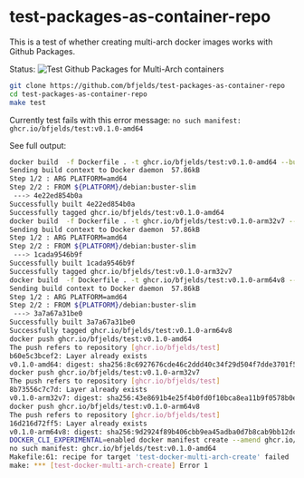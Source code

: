 # test-packages-as-container-repo

This is a test of whether creating multi-arch docker images works with Github Packages.

Status: ![Test Github Packages for Multi-Arch containers](https://github.com/bfjelds/test-packages-as-container-repo/workflows/Test%20Github%20Packages%20for%20Multi-Arch%20containers/badge.svg)

```bash
git clone https://github.com/bfjelds/test-packages-as-container-repo
cd test-packages-as-container-repo
make test
```

Currently test fails with this error message: `no such manifest: ghcr.io/bfjelds/test:v0.1.0-amd64`

See full output:

```bash
docker build  -f Dockerfile . -t ghcr.io/bfjelds/test:v0.1.0-amd64 --build-arg PLATFORM=amd64
Sending build context to Docker daemon  57.86kB
Step 1/2 : ARG PLATFORM=amd64
Step 2/2 : FROM ${PLATFORM}/debian:buster-slim
 ---> 4e22ed854b0a
Successfully built 4e22ed854b0a
Successfully tagged ghcr.io/bfjelds/test:v0.1.0-amd64
docker build  -f Dockerfile . -t ghcr.io/bfjelds/test:v0.1.0-arm32v7 --build-arg PLATFORM=arm32v7
Sending build context to Docker daemon  57.86kB
Step 1/2 : ARG PLATFORM=amd64
Step 2/2 : FROM ${PLATFORM}/debian:buster-slim
 ---> 1cada9546b9f
Successfully built 1cada9546b9f
Successfully tagged ghcr.io/bfjelds/test:v0.1.0-arm32v7
docker build  -f Dockerfile . -t ghcr.io/bfjelds/test:v0.1.0-arm64v8 --build-arg PLATFORM=arm64v8
Sending build context to Docker daemon  57.86kB
Step 1/2 : ARG PLATFORM=amd64
Step 2/2 : FROM ${PLATFORM}/debian:buster-slim
 ---> 3a7a67a31be0
Successfully built 3a7a67a31be0
Successfully tagged ghcr.io/bfjelds/test:v0.1.0-arm64v8
docker push ghcr.io/bfjelds/test:v0.1.0-amd64
The push refers to repository [ghcr.io/bfjelds/test]
b60e5c3bcef2: Layer already exists
v0.1.0-amd64: digest: sha256:8c6927676cde46c2ddd40c34f29d504f7dde3701f5e09e3723057bd25bfc87c7 size: 529
docker push ghcr.io/bfjelds/test:v0.1.0-arm32v7
The push refers to repository [ghcr.io/bfjelds/test]
8b73556c7c7d: Layer already exists
v0.1.0-arm32v7: digest: sha256:43e8691b4e25f4b0fd0f10bca8ea11b9f0578b0e5d2fe3b085290455dd07c0b6 size: 529
docker push ghcr.io/bfjelds/test:v0.1.0-arm64v8
The push refers to repository [ghcr.io/bfjelds/test]
16d216d72ff5: Layer already exists
v0.1.0-arm64v8: digest: sha256:9d2924f89b406cbb9ea45adba0d7b8cab9bb12dcb7f115d2d8589f0900e26d93 size: 529
DOCKER_CLI_EXPERIMENTAL=enabled docker manifest create --amend ghcr.io/bfjelds/test:v0.1.0 ghcr.io/bfjelds/test:v0.1.0-amd64
no such manifest: ghcr.io/bfjelds/test:v0.1.0-amd64
Makefile:61: recipe for target 'test-docker-multi-arch-create' failed
make: *** [test-docker-multi-arch-create] Error 1
```
